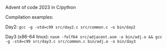 Advent of code 2023 in C/python

Compilation examples: 

Day2: ```gcc -g -std=c99 src/day2.c src/common.c -o bin/day2```

Day3 (x86-64 linux): ```nasm -felf64 src/adjacent.asm -o bin/adj.o && gcc -g -std=c99 src/day3.c src/common.c bin/adj.o -o bin/day3```
